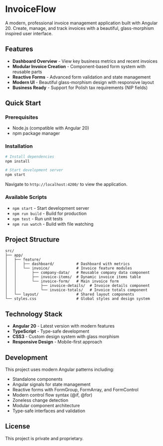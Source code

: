 # InvoiceFlow

A modern, professional invoice management application built with Angular 20. Create, manage, and track invoices with a beautiful, glass-morphism inspired user interface.

## Features

- **Dashboard Overview** - View key business metrics and recent invoices
- **Modular Invoice Creation** - Component-based form system with reusable parts
- **Reactive Forms** - Advanced form validation and state management
- **Modern UI** - Beautiful glass-morphism design with responsive layout
- **Business Ready** - Support for Polish tax requirements (NIP fields)

## Quick Start

### Prerequisites

- Node.js (compatible with Angular 20)
- npm package manager

### Installation

```bash
# Install dependencies
npm install

# Start development server
npm start
```

Navigate to `http://localhost:4200/` to view the application.

### Available Scripts

- `npm start` - Start development server
- `npm run build` - Build for production
- `npm test` - Run unit tests
- `npm run watch` - Build with file watching

## Project Structure

```
src/
├── app/
│   ├── feature/
│   │   ├── dashboard/          # Dashboard with metrics
│   │   └── invoice/            # Invoice feature modules
│   │       ├── company-data/   # Reusable company data component
│   │       ├── invoice-items/  # Dynamic invoice items table
│   │       └── invoice-form/   # Main invoice form
│   │           ├── invoice-details/  # Invoice details component
│   │           └── invoice-totals/   # Invoice totals component
│   └── layout/                 # Shared layout components
└── styles.css                  # Global styles and design system
```

## Technology Stack

- **Angular 20** - Latest version with modern features
- **TypeScript** - Type-safe development
- **CSS3** - Custom design system with glass morphism
- **Responsive Design** - Mobile-first approach

## Development

This project uses modern Angular patterns including:

- Standalone components
- Angular signals for state management
- Reactive forms with FormGroup, FormArray, and FormControl
- Modern control flow syntax (@if, @for)
- Zoneless change detection
- Modular component architecture
- Type-safe interfaces and validation

## License

This project is private and proprietary.
